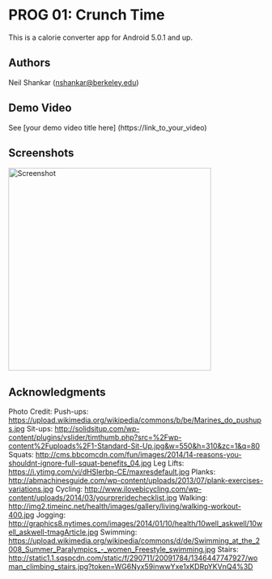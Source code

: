 # PROG 01: Crunch Time

This is a calorie converter app for Android 5.0.1 and up.

## Authors

Neil Shankar ([nshankar@berkeley.edu](mailto:nshankar@berkeley.edu))

## Demo Video

See [your demo video title here] (https://link_to_your_video)

## Screenshots

<img src="screenshots/main.png" height="400" alt="Screenshot"/>

## Acknowledgments

Photo Credit:
Push-ups: https://upload.wikimedia.org/wikipedia/commons/b/be/Marines_do_pushups.jpg
Sit-ups: http://solidsitup.com/wp-content/plugins/vslider/timthumb.php?src=%2Fwp-content%2Fuploads%2F1-Standard-Sit-Up.jpg&w=550&h=310&zc=1&q=80
Squats: http://cms.bbcomcdn.com/fun/images/2014/14-reasons-you-shouldnt-ignore-full-squat-benefits_04.jpg
Leg Lifts: https://i.ytimg.com/vi/dHSIerbp-CE/maxresdefault.jpg
Planks: http://abmachinesguide.com/wp-content/uploads/2013/07/plank-exercises-variations.jpg
Cycling: http://www.ilovebicycling.com/wp-content/uploads/2014/03/yourpreridechecklist.jpg
Walking: http://img2.timeinc.net/health/images/gallery/living/walking-workout-400.jpg
Jogging: http://graphics8.nytimes.com/images/2014/01/10/health/10well_askwell/10well_askwell-tmagArticle.jpg
Swimming: https://upload.wikimedia.org/wikipedia/commons/d/de/Swimming_at_the_2008_Summer_Paralympics_-_women_Freestyle_swimming.jpg
Stairs: http://static1.1.sqspcdn.com/static/f/290711/20091784/1346447747927/woman_climbing_stairs.jpg?token=WG6Nyx59inwwYxe1xKDRpYKVnQ4%3D

















